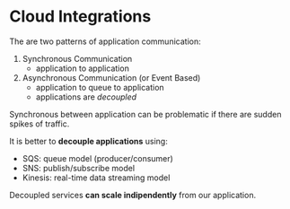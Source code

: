 # Cloud Integrations

The are two patterns of application communication:
1. Synchronous Communication 
    - application to application
2. Asynchronous Communication (or Event Based)
    - application to queue to application
    - applications are *decoupled*

Synchronous between application can be problematic if there are sudden spikes of traffic. 

It is better to **decouple applications** using:
- SQS: queue model (producer/consumer)
- SNS: publish/subscribe model
- Kinesis: real-time data streaming model

Decoupled services **can scale indipendently** from our application.

